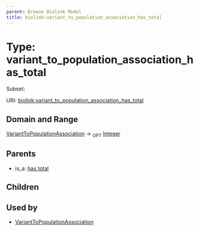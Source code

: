 ```yaml
---
parent: Browse Biolink Model
title: biolink:variant_to_population_association_has_total
---
```


# Type: variant_to_population_association_has_total

Subset:



URI: [biolink:variant_to_population_association_has_total](https://w3id.org/biolink/vocab/variant_to_population_association_has_total)

## Domain and Range

[VariantToPopulationAssociation](VariantToPopulationAssociation.md) ->  <sub>OPT</sub> [Integer](types/Integer.md)

## Parents

 *  is_a: [has total](has_total.md)

## Children


## Used by

 * [VariantToPopulationAssociation](VariantToPopulationAssociation.md)
